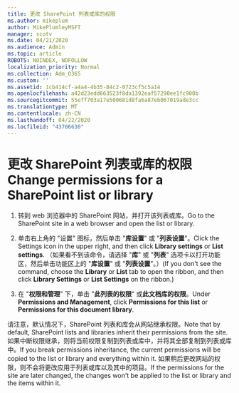 ```yaml
---
title: 更改 SharePoint 列表或库的权限
ms.author: mikeplum
author: MikePlumleyMSFT
manager: scotv
ms.date: 04/21/2020
ms.audience: Admin
ms.topic: article
ROBOTS: NOINDEX, NOFOLLOW
localization_priority: Normal
ms.collection: Adm_O365
ms.custom: ''
ms.assetid: 1cb414cf-a4a4-4b35-84c2-0723cf5c5a14
ms.openlocfilehash: a42d23edd663523f8da1392eaf57290ee1fc900b
ms.sourcegitcommit: 55eff703a17e500681d8fa6a87eb067019ade3cc
ms.translationtype: MT
ms.contentlocale: zh-CN
ms.lasthandoff: 04/22/2020
ms.locfileid: "43706630"
---
```

# <a name="change-permissions-for-a-sharepoint-list-or-library"></a><span data-ttu-id="04918-102">更改 SharePoint 列表或库的权限</span><span class="sxs-lookup"><span data-stu-id="04918-102">Change permissions for a SharePoint list or library</span></span>

1. <span data-ttu-id="04918-103">转到 web 浏览器中的 SharePoint 网站，并打开该列表或库。</span><span class="sxs-lookup"><span data-stu-id="04918-103">Go to the SharePoint site in a web browser and open the list or library.</span></span>
    
2. <span data-ttu-id="04918-104">单击右上角的 "设置" 图标，然后单击 "**库设置**" 或 "**列表设置**"。</span><span class="sxs-lookup"><span data-stu-id="04918-104">Click the Settings icon in the upper right, and then click **Library settings** or **List settings**.</span></span> <span data-ttu-id="04918-105">（如果看不到该命令，请选择 "**库**" 或 "**列表**" 选项卡以打开功能区，然后单击功能区上的 "**库设置**" 或 "**列表设置**"。）</span><span class="sxs-lookup"><span data-stu-id="04918-105">(If you don't see the command, choose the **Library** or **List** tab to open the ribbon, and then click **Library Settings** or **List Settings** on the ribbon.)</span></span> 
    
3. <span data-ttu-id="04918-106">在 "**权限和管理**" 下，单击 "**此列表的权限**" 或**此文档库的权限**。</span><span class="sxs-lookup"><span data-stu-id="04918-106">Under **Permissions and Management**, click **Permissions for this list** or **Permissions for this document library**.</span></span>
    
<span data-ttu-id="04918-107">请注意，默认情况下，SharePoint 列表和库会从网站继承权限。</span><span class="sxs-lookup"><span data-stu-id="04918-107">Note that by default, SharePoint lists and libraries inherit their permissions from the site.</span></span> <span data-ttu-id="04918-108">如果中断权限继承，则将当前权限复制到列表或库中，并将其全部复制到列表或库中。</span><span class="sxs-lookup"><span data-stu-id="04918-108">If you break permissions inheritance, the current permissions will be copied to the list or library and everything within it.</span></span> <span data-ttu-id="04918-109">如果稍后更改网站的权限，则不会将更改应用于列表或库以及其中的项目。</span><span class="sxs-lookup"><span data-stu-id="04918-109">If the permissions for the site are later changed, the changes won't be applied to the list or library and the items within it.</span></span>
  

